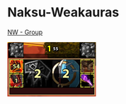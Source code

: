 # Naksu-Weakauras
[NW - Group](https://raw.githubusercontent.com/Naksua/Naksu-Weakauras/main/NW%20-%20Group/NW%20-%20Group.txt?token=AAMUBFG6CAQWVWTFNYKTFBTBFI2RG)

<img src="https://raw.githubusercontent.com/Naksua/Naksu-Weakauras/main/NW%20-%20Group/NW%20-%20Group.png?token=AAMUBFFTFSESP4Y2EG5XF7TBFI3BM">
